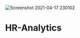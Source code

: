 ![Screenshot 2021-04-17 230102](https://user-images.githubusercontent.com/82416378/115127747-d6c23d80-9fd0-11eb-914b-efff2f2c1fe7.png)
# HR-Analytics
